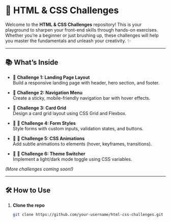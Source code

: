# 🚀 HTML & CSS Challenges

Welcome to the **HTML & CSS Challenges** repository! This is your playground to sharpen your front-end skills through hands-on exercises. Whether you’re a beginner or just brushing up, these challenges will help you master the fundamentals and unleash your creativity. ✨

---

## 📚 What’s Inside

- 🔹 **Challenge 1: Landing Page Layout**  
  Build a responsive landing page with header, hero section, and footer.

- 🔹 **Challenge 2: Navigation Menu**  
  Create a sticky, mobile-friendly navigation bar with hover effects.

- 🔹 **Challenge 3: Card Grid**  
  Design a card grid layout using CSS Grid and Flexbox.

- 🔹 🔹 **Challenge 4: Form Styles**  
  Style forms with custom inputs, validation states, and buttons.

- 🔹 🔹 **Challenge 5: CSS Animations**  
  Add subtle animations to elements (hover, keyframes, transitions).

- 🔹 🔹 **Challenge 6: Theme Switcher**  
  Implement a light/dark mode toggle using CSS variables.

*(More challenges coming soon!)*

---

## 🛠️ How to Use

1. **Clone the repo**  
   ```bash
   git clone https://github.com/your-username/html-css-challenges.git
